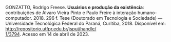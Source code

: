 GONZATTO, Rodrigo Freese. **Usuários e produção da existência**: contribuições de Álvaro Vieira Pinto e Paulo Freire à interação humano-computador. 2018. 296 f. Tese (Doutorado em Tecnologia e Sociedade) — Universidade Tecnológica Federal do Paraná, Curitiba, 2018. Disponível em: [http://repositorio.utfpr.edu.br/jspui/handle/  
1/3794](http://repositorio.utfpr.edu.br/jspui/handle/1/3794). Acesso em 14 de abril de 2023.
